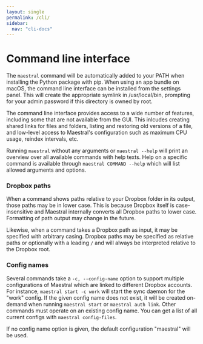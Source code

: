 ```yaml
---
layout: single
permalink: /cli/
sidebar:
  nav: "cli-docs"
---
```


# Command line interface

The `maestral` command will be automatically added to your PATH when installing the
Python package with pip. When using an app bundle on macOS, the command line interface
can be installed from the settings panel. This will create the appropriate symlink in
/usr/local/bin, prompting for your admin password if this directory is owned by root.

The command line interface provides access to a wide number of features, including some
that are not available from the GUI. This inlcudes creating shared links for files and
folders, listing and restoring old versions of a file, and low-level access to Maestral's
configuration such as maximum CPU usage, reindex intervals, etc.

Running `maestral` without any arguments or `maestral --help` will print an overview over
all available commands with help texts. Help on a specific command is available through
`maestral COMMAND --help` which will list allowed arguments and options.

### Dropbox paths

When a command shows paths relative to your Dropbox folder in its output, those paths
may be in lower case. This is because Dropbox itself is case-insensitive and Maestral
internally converts all Dropbox paths to lower case. Formatting of path output may
change in the future.

Likewise, when a command takes a Dropbox path as input, it may be specified with arbitrary
casing. Dropbox paths may be specified as relative paths or optionally with a leading `/`
and will always be interpreted relative to the Dropbox root.

### Config names

Several commands take a `-c, --config-name` option to support multiple configurations of
Maestral which are linked to different Dropbox accounts. For instance,
`maestral start -c work` will start the sync daemon for the "work" config. If the given
config name does not exist, it will be created on-demand when running `maestral start` or
`maestral auth link`. Other commands must operate on an existing config name. You can
get a list of all current configs with `maestral config-files`.

If no config name option is given, the default configuration "maestral" will be used.
